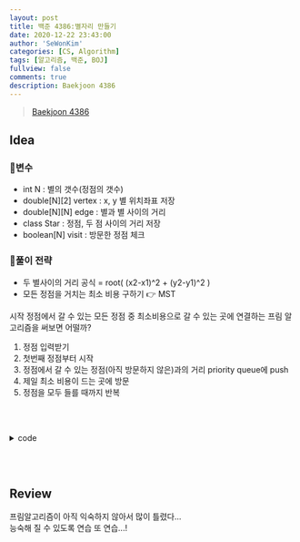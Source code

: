 ```yaml
---
layout: post
title: 백준 4386:별자리 만들기
date: 2020-12-22 23:43:00
author: 'SeWonKim'
categories: [CS, Algorithm]
tags: [알고리즘, 백준, BOJ]
fullview: false
comments: true
description: Baekjoon 4386
---
```


> [Baekjoon 4386](https://www.acmicpc.net/problem/4386)

## Idea

### 🥚변수

- int N : 별의 갯수(정점의 갯수)
- double[N][2] vertex : x, y 별 위치좌표 저장
- double[N][N] edge : 별과 별 사이의 거리
- class Star : 정점, 두 점 사이의 거리 저장
- boolean[N] visit : 방문한 정점 체크
  
     

### 🍳풀이 전략

- 두 별사이의 거리 공식 = root( (x2-x1)^2 + (y2-y1)^2 )
- 모든 정점을 거치는 최소 비용 구하기 👉 MST 

시작 정점에서 갈 수 있는 모든 정점 중 최소비용으로 갈 수 있는 곳에 연결하는 프림 알고리즘을 써보면 어떨까?

1. 정점 입력받기
2. 첫번째 정점부터 시작
3. 정점에서 갈 수 있는 정점(아직 방문하지 않은)과의 거리 priority queue에 push
4. 제일 최소 비용이 드는 곳에 방문
5. 정점을 모두 들를 때까지 반복


&nbsp;  
&nbsp;


<details>
<summary>code</summary>
<div markdown="1">

```java
import java.util.PriorityQueue;
import java.util.Scanner;

public class Main {

	public static class Star implements Comparable<Star> {
		int vertex;
		double edge;
		
		public Star(int vertex, double edge) {
			this.vertex = vertex;
			this.edge = edge;
		}
		
		@Override
		public int compareTo(Star o) {
			return Double.compare(this.edge, o.edge);
		}
	}
	
	public static void main(String[] args) {
		// input
		Scanner sc = new Scanner(System.in);
		int N = sc.nextInt();
		double[][] vertex = new double[N][2];
		double[][] edge = new double[N][N];
		
		for (int i = 0; i < N; i++) {
			vertex[i][0] = sc.nextDouble();
			vertex[i][1] = sc.nextDouble();
			
            // 모든 별과 별 사이의 거리 구하기
			for (int j = 0; j < i; j++) {
				double distance = getDistance(vertex[i], vertex[j]);
				edge[i][j] = edge[j][i] = distance;
			}
		}

		// 첫번째 별 부터 출발
		PriorityQueue<Star> pq = new PriorityQueue<Star>();
		for (int i = 1; i < N; i++) {
			pq.add(new Star(i, edge[0][i]));
		}
		
		double answer = 0;  // 거리의 합

		int count = 1;
		boolean[] visit = new boolean[N];
		visit[0] = true;
		
		while(!pq.isEmpty()) {
			Star cur = pq.poll();
			
			if(!visit[cur.vertex]) {    // 아직 방문하지 않은 곳이면 방문
				count++;
				visit[cur.vertex] = true;
				answer += cur.edge;
				
				if(count == N)	break;  // 모든 정점을 다 방문했다면 종료
				
                // 이 정점에서 갈 수 있는 다른 모든 정점(아직 방문하지 않은)을 pq에 삽입
				for (int i = 0; i < N; i++) {
					if(!visit[i]) {
						pq.add(new Star(i, edge[cur.vertex][i]));
					}
				}
			}			
		}
		
		System.out.printf("%.2f", answer);
		sc.close();
	}
	
	// 두 점사이의 거리 구하기
	private static double getDistance(double[] v1, double[] v2) {
		return Math.sqrt( Math.pow(v1[0] - v2[0], 2) + Math.pow(v1[1] - v2[1], 2) );
	}

}

```

</div>
</details>

&nbsp;  
&nbsp;

## Review

프림알고리즘이 아직 익숙하지 않아서 많이 틀렸다...    
능숙해 질 수 있도록 연습 또 연습...!

&nbsp;  
&nbsp;
